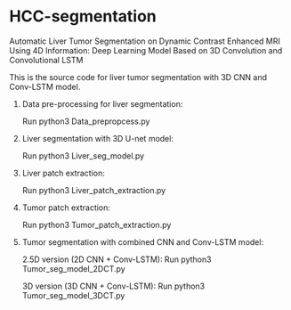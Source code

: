 # HCC-segmentation
Automatic Liver Tumor Segmentation on Dynamic Contrast Enhanced MRI Using 4D Information: Deep Learning Model Based on 3D Convolution and Convolutional LSTM

This is the source code for liver tumor segmentation with 3D CNN and Conv-LSTM model.


1. Data pre-processing for liver segmentation:

    Run python3 Data_prepropcess.py


2. Liver segmentation with 3D U-net model: 
    
    Run python3 Liver_seg_model.py


3. Liver patch extraction:
  
    Run python3 Liver_patch_extraction.py


4. Tumor patch extraction:
  
    Run python3 Tumor_patch_extraction.py


5. Tumor segmentation with combined CNN and Conv-LSTM model:
 
    2.5D version (2D CNN + Conv-LSTM): Run python3 Tumor_seg_model_2DCT.py
  
    3D version (3D CNN + Conv-LSTM): Run python3 Tumor_seg_model_3DCT.py
